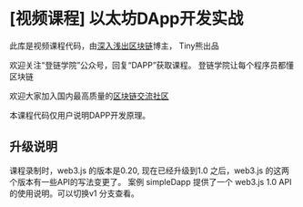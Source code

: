# [视频课程] 以太坊DApp开发实战

此库是视频课程代码，由[深入浅出区块链](https://learnblockchain.cn)博主， Tiny熊出品


欢迎关注“登链学院”公众号，回复“DAPP”获取课程。
登链学院让每个程序员都懂区块链

欢迎大家加入国内最高质量的[区块链交流社区](https://learnblockchain.cn/register?invite_code=48495FCD2)

本课程代码仅用户说明DAPP开发原理。


## 升级说明

课程录制时，web3.js 的版本是0.20, 现在已经升级到1.0 之后，web3.js 的这两个版本有一些API的写法变更了。 
案例 simpleDapp 提供了一个 web3.js 1.0 API 的使用说明。可以切换v1 分支查看。





